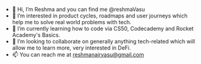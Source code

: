 - 👋 Hi, I’m Reshma and you can find me @reshmaVasu
- 👀 I’m interested in product cycles, roadmaps and user journeys which help me to solve real world problems with tech.
- 🌱 I’m currently learning how to code via CS50, Codecademy and Rocket Academy's Basics.
- 💞️ I’m looking to collaborate on generally anything tech-related which will allow me to learn more, very interested in DeFi. 
- 📫 You can reach me at reshmanairvasu@gmail.com

<!---
reshmaVasu/reshmaVasu is a ✨ special ✨ repository because its `README.md` (this file) appears on your GitHub profile.
You can click the Preview link to take a look at your changes.
--->
